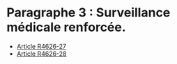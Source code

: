 # Paragraphe 3 : Surveillance médicale renforcée.

* [Article R4626-27](./LEGIARTI000031571257.md)
* [Article R4626-28](./LEGIARTI000031571259.md)
